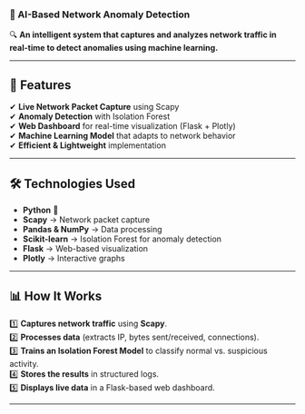
### **📌 AI-Based Network Anomaly Detection**  
🔍 **An intelligent system that captures and analyzes network traffic in real-time to detect anomalies using machine learning.**  

---

## **🚀 Features**
✔ **Live Network Packet Capture** using Scapy  
✔ **Anomaly Detection** with Isolation Forest  
✔ **Web Dashboard** for real-time visualization (Flask + Plotly)  
✔ **Machine Learning Model** that adapts to network behavior  
✔ **Efficient & Lightweight** implementation  

---

## **🛠️ Technologies Used**
- **Python** 🐍  
- **Scapy** → Network packet capture  
- **Pandas & NumPy** → Data processing  
- **Scikit-learn** → Isolation Forest for anomaly detection  
- **Flask** → Web-based visualization  
- **Plotly** → Interactive graphs  

---

## **📊 How It Works**
1️⃣ **Captures network traffic** using **Scapy**.  
2️⃣ **Processes data** (extracts IP, bytes sent/received, connections).  
3️⃣ **Trains an Isolation Forest Model** to classify normal vs. suspicious activity.  
4️⃣ **Stores the results** in structured logs.  
5️⃣ **Displays live data** in a Flask-based web dashboard.  

---
